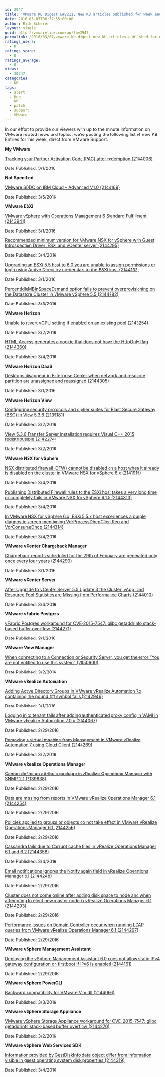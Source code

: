 ```yaml
---
id: 2947
title: 'VMware KB Digest &#8211; New KB articles published for week ending 3/5/16'
date: 2016-03-07T06:37:35+00:00
author: Rick Scherer
layout: single
guid: http://vmwaretips.com/wp/?p=2947
permalink: /2016/03/07/vmware-kb-digest-new-kb-articles-published-for-week-ending-3516/
ratings_users:
  - 0
ratings_score:
  - 0
ratings_average:
  - 0
views:
  - 30247
categories:
  - KB
tags:
  - alert
  - Bug
  - kb
  - patch
  - support
  - VMware
---
```

In our effort to provide our viewers with up to the minute information on VMware related news and topics, we&#8217;re posting the following list of new KB Entries for this week, direct from VMware Support.

<!--more-->

**My VMware**
  
[Tracking your Partner Activation Code (PAC) after redemption (2144006)](http://vmw.re/1LLLDu4)
  
Date Published: 3/1/2016

**Not Specified**
  
[VMware SDDC on IBM Cloud – Advanced V1.0 (2144169)](http://vmw.re/1nrcH6l)
  
Date Published: 3/5/2016

**VMware ESXi**
  
[VMware vSphere with Operations Management 6 Standard Fulfillment (2143941)](http://vmw.re/1LLLDu7)
  
Date Published: 3/1/2016
  
[Recommended minimum version for VMware NSX for vSphere with Guest Introspection Driver, ESXi and vCenter server (2144295)](http://vmw.re/1nrcG2j)
  
Date Published: 3/4/2016
  
[Upgrading an ESXi 5.5 host to 6.0 you are unable to assign permissions or login using Active Directory credentials to the ESXi host (2144152)](http://vmw.re/1LLLDu9)
  
Date Published: 3/1/2016
  
[PercentIdleMBInSpaceDemand option fails to prevent overprovisioning on the Datastore Cluster in VMware vSphere 5.5 (2144282)](http://vmw.re/1nrcG2n)
  
Date Published: 3/3/2016

**VMware Horizon**
  
[Unable to revert vGPU setting if enabled on an existing pool (2143254)](http://vmw.re/1LLLC9s)
  
Date Published: 3/2/2016
  
[HTML Access generates a cookie that does not have the HttpOnly flag (2144360)](http://vmw.re/1nrcG2p)
  
Date Published: 3/4/2016

**VMware Horizon DaaS**
  
[Desktops disappear in Enterprise Center when network and resource partition are unassigned and reassigned (2144305)](http://vmw.re/1LLLDue)
  
Date Published: 3/1/2016

**VMware Horizon View**
  
[Configuring security protocols and cipher suites for Blast Secure Gateway (BSG) in View 5.3.6 (2139181)](http://vmw.re/1nrcG2r)
  
Date Published: 3/2/2016
  
[View 5.3.6 Transfer Server installation requires Visual C++ 2015 redistributable (2142274)](http://vmw.re/1LLLDug)
  
Date Published: 3/2/2016

**VMware NSX for vSphere**
  
[NSX distributed firewall (DFW) cannot be disabled on a host when it already is disabled on the cluster in VMware NSX for vSphere 6.x (2141915)](http://vmw.re/1nrcG2t)
  
Date Published: 3/4/2016
  
[Publishing Distributed Firewall rules to the ESXi host takes a very long time or completely fails in VMware NSX for vSphere 6.1.5 (2144313)](http://vmw.re/1LLLDKy)
  
Date Published: 3/4/2016
  
[In VMware NSX for vSphere 6.x, ESXi 5.5.x host experiences a purple diagnostic screen mentioning VdrProcessDhcpClientReq and VdrConsumeDhcp (2144314)](http://vmw.re/1nrcH6n)
  
Date Published: 3/4/2016

**VMware vCenter Chargeback Manager**
  
[Chargeback reports scheduled for the 29th of February are generated only once every four years (2144290)](http://vmw.re/1LLLDKC)
  
Date Published: 3/1/2016

**VMware vCenter Server**
  
[After Upgrade to vCenter Server 5.5 Update 3 the Cluster, vApp, and Resource Pool Statistics are Missing from Performance Charts (2144010)](http://vmw.re/1nrcH6p)
  
Date Published: 3/4/2016

**VMware vFabric Postgres**
  
[vFabric Postgres workaround for CVE-2015-7547: glibc getaddrinfo stack-based buffer overflow (2144271)](http://vmw.re/1LLLC9z)
  
Date Published: 3/1/2016

**VMware View Manager**
  
[When connecting to a Connection or Security Server, you get the error “You are not entitled to use this system” (2050600)](http://vmw.re/1nrcG2v)
  
Date Published: 3/2/2016

**VMware vRealize Automation**
  
[Adding Active Directory Groups in VMware vRealize Automation 7.x containing the pound (#) symbol fails (2142946)](http://vmw.re/1LLLDKM)
  
Date Published: 3/1/2016
  
[Logging in to tenant fails after adding authenticated proxy config in VAMI in VMware vRealize Automation 7.0.x (2144067)](http://vmw.re/1nrcH6t)
  
Date Published: 2/29/2016
  
[Removing a virtual machine from Management in VMware vRealize Automation 7 using Cloud Client (2144269)](http://vmw.re/1LLLC9B)
  
Date Published: 3/2/2016

**VMware vRealize Operations Manager**
  
[Cannot define an attribute package in vRealize Operations Manager with SNMP 2.1 (2139638)](http://vmw.re/1nrcGiJ)
  
Date Published: 2/29/2016
  
[Data are missing from reports in VMware vRealize Operations Manager 6.1 (2144254)](http://vmw.re/1LLLE12)
  
Date Published: 2/29/2016
  
[Policies applied to groups or objects do not take effect in VMware vRealize Operations Manager 6.1 (2144256)](http://vmw.re/1nrcGiL)
  
Date Published: 2/29/2016
  
[Cassandra fails due to Corrupt cache files in vRealize Operations Manager 6.1 and 6.2 (2144358)](http://vmw.re/1LLLE14)
  
Date Published: 3/4/2016
  
[Email notifications ignores the Notify again field in vRealize Operations Manager 6.1 (2144248)](http://vmw.re/1nrcGiN)
  
Date Published: 2/29/2016
  
[Cluster does not come online after adding disk space to node and when attempting to elect new master node in vRealize Operations Manager 6.1 (2144293)](http://vmw.re/1LLLE16)
  
Date Published: 2/29/2016
  
[Performance issues on Domain Controller occur when running LDAP queries from VMware vRealize Operations Manager 6.1 (2144297)](http://vmw.re/1nrcHmN)
  
Date Published: 2/29/2016

**VMware vSphere Management Assistant**
  
[Deploying the vSphere Management Assistant 6.0 does not allow static IPv4 gateway configuration on firstboot if IPv6 is enabled (2144161)](http://vmw.re/1LLLE1a)
  
Date Published: 2/29/2016

**VMware vSphere PowerCLI**
  
[Backward compatibility for VMware.Vim.dll (2144066)](http://vmw.re/1nrcHmP)
  
Date Published: 3/3/2016

**VMware vSphere Storage Appliance**
  
[VMware vSphere Storage Appliance workaround for CVE-2015-7547: glibc getaddrinfo stack-based buffer overflow (2144270)](http://vmw.re/1LLLE1c)
  
Date Published: 3/2/2016

**VMware vSphere Web Services SDK**
  
[Information provided by GestDiskInfo data object differ from information visible in guest operating system disk properties (2144319)](http://vmw.re/1nrcHmR)
  
Date Published: 3/4/2016